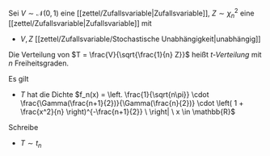 Sei $V \sim \mathcal{N}(0, 1)$ eine [[zettel/Zufallsvariable|Zufallsvariable]], $Z \sim \chi_n^2$ eine [[zettel/Zufallsvariable|Zufallsvariable]] mit
- $V, Z$ [[zettel/Zufallsvariable/Stochastische Unabhängigkeit|unabhängig]]

Die Verteilung von $T = \frac{V}{\sqrt{\frac{1}{n} Z}}$ heißt *t-Verteilung* mit $n$ Freiheitsgraden.

Es gilt
- $T$ hat die Dichte $f_n(x) = \left. \frac{1}{\sqrt{n\pi}} \cdot \frac{\Gamma(\frac{n+1}{2})}{\Gamma(\frac{n}{2})} \cdot \left( 1 + \frac{x^2}{n} \right)^{-\frac{n+1}{2}} \ \right| \ x \in \mathbb{R}$

Schreibe
- $T \sim t_n$